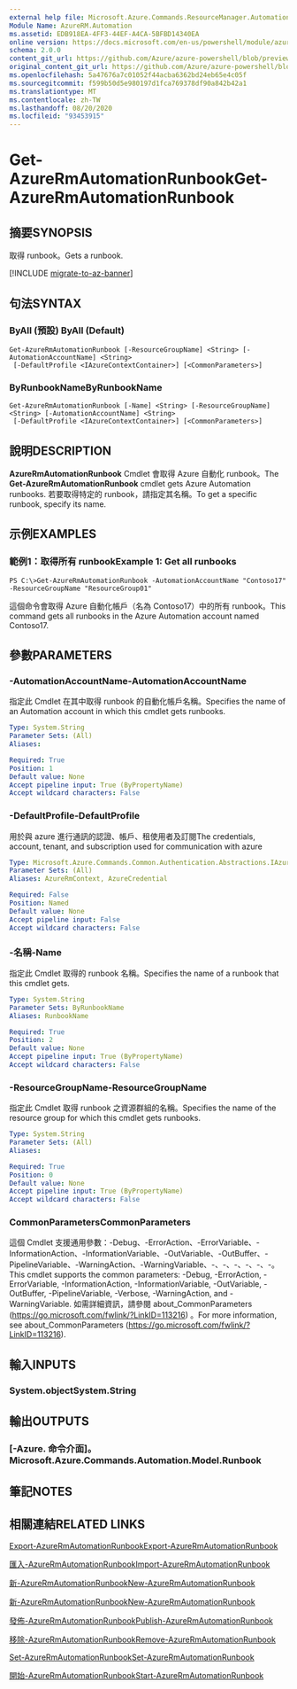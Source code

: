 ```yaml
---
external help file: Microsoft.Azure.Commands.ResourceManager.Automation.dll-Help.xml
Module Name: AzureRM.Automation
ms.assetid: EDB918EA-4FF3-44EF-A4CA-5BFBD14340EA
online version: https://docs.microsoft.com/en-us/powershell/module/azurerm.automation/get-azurermautomationrunbook
schema: 2.0.0
content_git_url: https://github.com/Azure/azure-powershell/blob/preview/src/ResourceManager/Automation/Commands.Automation/help/Get-AzureRMAutomationRunbook.md
original_content_git_url: https://github.com/Azure/azure-powershell/blob/preview/src/ResourceManager/Automation/Commands.Automation/help/Get-AzureRMAutomationRunbook.md
ms.openlocfilehash: 5a47676a7c01052f44acba6362bd24eb65e4c05f
ms.sourcegitcommit: f599b50d5e980197d1fca769378df90a842b42a1
ms.translationtype: MT
ms.contentlocale: zh-TW
ms.lasthandoff: 08/20/2020
ms.locfileid: "93453915"
---
```

# <span data-ttu-id="4959f-101">Get-AzureRmAutomationRunbook</span><span class="sxs-lookup"><span data-stu-id="4959f-101">Get-AzureRmAutomationRunbook</span></span>

## <span data-ttu-id="4959f-102">摘要</span><span class="sxs-lookup"><span data-stu-id="4959f-102">SYNOPSIS</span></span>
<span data-ttu-id="4959f-103">取得 runbook。</span><span class="sxs-lookup"><span data-stu-id="4959f-103">Gets a runbook.</span></span>

[!INCLUDE [migrate-to-az-banner](../../includes/migrate-to-az-banner.md)]

## <span data-ttu-id="4959f-104">句法</span><span class="sxs-lookup"><span data-stu-id="4959f-104">SYNTAX</span></span>

### <span data-ttu-id="4959f-105">ByAll (預設) </span><span class="sxs-lookup"><span data-stu-id="4959f-105">ByAll (Default)</span></span>
```
Get-AzureRmAutomationRunbook [-ResourceGroupName] <String> [-AutomationAccountName] <String>
 [-DefaultProfile <IAzureContextContainer>] [<CommonParameters>]
```

### <span data-ttu-id="4959f-106">ByRunbookName</span><span class="sxs-lookup"><span data-stu-id="4959f-106">ByRunbookName</span></span>
```
Get-AzureRmAutomationRunbook [-Name] <String> [-ResourceGroupName] <String> [-AutomationAccountName] <String>
 [-DefaultProfile <IAzureContextContainer>] [<CommonParameters>]
```

## <span data-ttu-id="4959f-107">說明</span><span class="sxs-lookup"><span data-stu-id="4959f-107">DESCRIPTION</span></span>
<span data-ttu-id="4959f-108">**AzureRmAutomationRunbook** Cmdlet 會取得 Azure 自動化 runbook。</span><span class="sxs-lookup"><span data-stu-id="4959f-108">The **Get-AzureRmAutomationRunbook** cmdlet gets Azure Automation runbooks.</span></span>
<span data-ttu-id="4959f-109">若要取得特定的 runbook，請指定其名稱。</span><span class="sxs-lookup"><span data-stu-id="4959f-109">To get a specific runbook, specify its name.</span></span>

## <span data-ttu-id="4959f-110">示例</span><span class="sxs-lookup"><span data-stu-id="4959f-110">EXAMPLES</span></span>

### <span data-ttu-id="4959f-111">範例1：取得所有 runbook</span><span class="sxs-lookup"><span data-stu-id="4959f-111">Example 1: Get all runbooks</span></span>
```
PS C:\>Get-AzureRmAutomationRunbook -AutomationAccountName "Contoso17" -ResourceGroupName "ResourceGroup01"
```

<span data-ttu-id="4959f-112">這個命令會取得 Azure 自動化帳戶（名為 Contoso17）中的所有 runbook。</span><span class="sxs-lookup"><span data-stu-id="4959f-112">This command gets all runbooks in the Azure Automation account named Contoso17.</span></span>

## <span data-ttu-id="4959f-113">參數</span><span class="sxs-lookup"><span data-stu-id="4959f-113">PARAMETERS</span></span>

### <span data-ttu-id="4959f-114">-AutomationAccountName</span><span class="sxs-lookup"><span data-stu-id="4959f-114">-AutomationAccountName</span></span>
<span data-ttu-id="4959f-115">指定此 Cmdlet 在其中取得 runbook 的自動化帳戶名稱。</span><span class="sxs-lookup"><span data-stu-id="4959f-115">Specifies the name of an Automation account in which this cmdlet gets runbooks.</span></span>

```yaml
Type: System.String
Parameter Sets: (All)
Aliases:

Required: True
Position: 1
Default value: None
Accept pipeline input: True (ByPropertyName)
Accept wildcard characters: False
```

### <span data-ttu-id="4959f-116">-DefaultProfile</span><span class="sxs-lookup"><span data-stu-id="4959f-116">-DefaultProfile</span></span>
<span data-ttu-id="4959f-117">用於與 azure 進行通訊的認證、帳戶、租使用者及訂閱</span><span class="sxs-lookup"><span data-stu-id="4959f-117">The credentials, account, tenant, and subscription used for communication with azure</span></span>

```yaml
Type: Microsoft.Azure.Commands.Common.Authentication.Abstractions.IAzureContextContainer
Parameter Sets: (All)
Aliases: AzureRmContext, AzureCredential

Required: False
Position: Named
Default value: None
Accept pipeline input: False
Accept wildcard characters: False
```

### <span data-ttu-id="4959f-118">-名稱</span><span class="sxs-lookup"><span data-stu-id="4959f-118">-Name</span></span>
<span data-ttu-id="4959f-119">指定此 Cmdlet 取得的 runbook 名稱。</span><span class="sxs-lookup"><span data-stu-id="4959f-119">Specifies the name of a runbook that this cmdlet gets.</span></span>

```yaml
Type: System.String
Parameter Sets: ByRunbookName
Aliases: RunbookName

Required: True
Position: 2
Default value: None
Accept pipeline input: True (ByPropertyName)
Accept wildcard characters: False
```

### <span data-ttu-id="4959f-120">-ResourceGroupName</span><span class="sxs-lookup"><span data-stu-id="4959f-120">-ResourceGroupName</span></span>
<span data-ttu-id="4959f-121">指定此 Cmdlet 取得 runbook 之資源群組的名稱。</span><span class="sxs-lookup"><span data-stu-id="4959f-121">Specifies the name of the resource group for which this cmdlet gets runbooks.</span></span>

```yaml
Type: System.String
Parameter Sets: (All)
Aliases:

Required: True
Position: 0
Default value: None
Accept pipeline input: True (ByPropertyName)
Accept wildcard characters: False
```

### <span data-ttu-id="4959f-122">CommonParameters</span><span class="sxs-lookup"><span data-stu-id="4959f-122">CommonParameters</span></span>
<span data-ttu-id="4959f-123">這個 Cmdlet 支援通用參數：-Debug、-ErrorAction、-ErrorVariable、-InformationAction、-InformationVariable、-OutVariable、-OutBuffer、-PipelineVariable、-WarningAction、-WarningVariable、-、-、-、-、-、-。</span><span class="sxs-lookup"><span data-stu-id="4959f-123">This cmdlet supports the common parameters: -Debug, -ErrorAction, -ErrorVariable, -InformationAction, -InformationVariable, -OutVariable, -OutBuffer, -PipelineVariable, -Verbose, -WarningAction, and -WarningVariable.</span></span> <span data-ttu-id="4959f-124">如需詳細資訊，請參閱 about_CommonParameters (https://go.microsoft.com/fwlink/?LinkID=113216) 。</span><span class="sxs-lookup"><span data-stu-id="4959f-124">For more information, see about_CommonParameters (https://go.microsoft.com/fwlink/?LinkID=113216).</span></span>

## <span data-ttu-id="4959f-125">輸入</span><span class="sxs-lookup"><span data-stu-id="4959f-125">INPUTS</span></span>

### <span data-ttu-id="4959f-126">System.object</span><span class="sxs-lookup"><span data-stu-id="4959f-126">System.String</span></span>

## <span data-ttu-id="4959f-127">輸出</span><span class="sxs-lookup"><span data-stu-id="4959f-127">OUTPUTS</span></span>

### <span data-ttu-id="4959f-128">[-Azure. 命令介面]。</span><span class="sxs-lookup"><span data-stu-id="4959f-128">Microsoft.Azure.Commands.Automation.Model.Runbook</span></span>

## <span data-ttu-id="4959f-129">筆記</span><span class="sxs-lookup"><span data-stu-id="4959f-129">NOTES</span></span>

## <span data-ttu-id="4959f-130">相關連結</span><span class="sxs-lookup"><span data-stu-id="4959f-130">RELATED LINKS</span></span>

[<span data-ttu-id="4959f-131">Export-AzureRmAutomationRunbook</span><span class="sxs-lookup"><span data-stu-id="4959f-131">Export-AzureRmAutomationRunbook</span></span>](./Export-AzureRMAutomationRunbook.md)

[<span data-ttu-id="4959f-132">匯入-AzureRmAutomationRunbook</span><span class="sxs-lookup"><span data-stu-id="4959f-132">Import-AzureRmAutomationRunbook</span></span>](./Import-AzureRMAutomationRunbook.md)

[<span data-ttu-id="4959f-133">新-AzureRmAutomationRunbook</span><span class="sxs-lookup"><span data-stu-id="4959f-133">New-AzureRmAutomationRunbook</span></span>](./New-AzureRMAutomationRunbook.md)

[<span data-ttu-id="4959f-134">新-AzureRmAutomationRunbook</span><span class="sxs-lookup"><span data-stu-id="4959f-134">New-AzureRmAutomationRunbook</span></span>](./New-AzureRMAutomationRunbook.md)

[<span data-ttu-id="4959f-135">發佈-AzureRmAutomationRunbook</span><span class="sxs-lookup"><span data-stu-id="4959f-135">Publish-AzureRmAutomationRunbook</span></span>](./Publish-AzureRMAutomationRunbook.md)

[<span data-ttu-id="4959f-136">移除-AzureRmAutomationRunbook</span><span class="sxs-lookup"><span data-stu-id="4959f-136">Remove-AzureRmAutomationRunbook</span></span>](./Remove-AzureRMAutomationRunbook.md)

[<span data-ttu-id="4959f-137">Set-AzureRmAutomationRunbook</span><span class="sxs-lookup"><span data-stu-id="4959f-137">Set-AzureRmAutomationRunbook</span></span>](./Set-AzureRMAutomationRunbook.md)

[<span data-ttu-id="4959f-138">開始-AzureRmAutomationRunbook</span><span class="sxs-lookup"><span data-stu-id="4959f-138">Start-AzureRmAutomationRunbook</span></span>](./Start-AzureRMAutomationRunbook.md)


